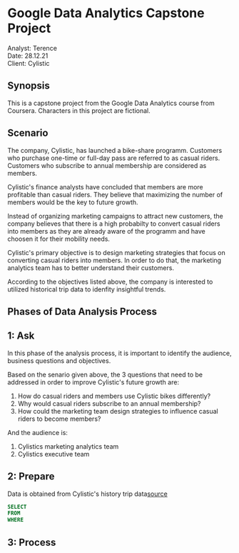 <h1> Google Data Analytics Capstone Project </h1>

Analyst: Terence  
Date: 28.12.21  
Client: Cylistic  


Synopsis
---
This is a capstone project from the Google Data Analytics course from Coursera. Characters in this project are fictional.

Scenario
---
The company, Cylistic, has launched a bike-share programm. Customers who purchase one-time or full-day pass are referred to as casual riders. Customers who subscribe to annual membership are considered as members.  

Cylistic's finance analysts have concluded that members are more profitable than casual riders. They believe that maximizing the number of members would be the key to future growth.

Instead of organizing marketing campaigns to attract new customers, the company believes that there is a high probabilty to convert casual riders into members as they are already aware of the programm and have choosen it for their mobility needs.

Cylistic's primary objective is to design marketing strategies that focus on converting casual riders into members. In order to do that, the marketing analytics team has to better understand their customers.

According to the objectives listed above, the company is interested to utilized historical trip data to idenfity insightful trends.


Phases of Data Analysis Process
---

1: Ask
---

In this phase of the analysis process, it is important to identify the audience, business questions and objectives.

Based on the senario given above, the 3 questions that need to be addressed in order to improve Cylistic's future growth are:

1. How do casual riders and members use Cylistic bikes differently?
2. Why would casual riders subscribe to an annual membership?
3. How could the marketing team design strategies to influence casual riders to become members?

And the audience is:
1. Cylistics marketing analytics team
2. Cylistics executive team



2: Prepare
---

Data is obtained from Cylistic's history trip data[source](https://divvy-tripdata.s3.amazonaws.com/index.html)


~~~~sql
SELECT
FROM 
WHERE
~~~~

3: Process
---
